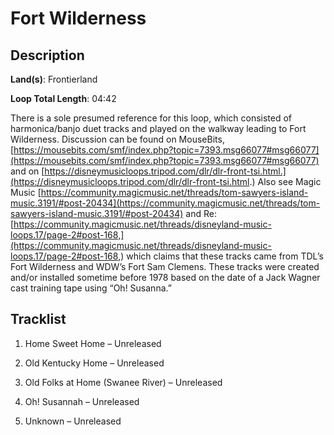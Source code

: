# Fort Wilderness

## Description

**Land(s)**: Frontierland

**Loop Total Length**: 04:42

There is a sole presumed reference for this loop, which consisted of harmonica/banjo duet tracks and played on the walkway leading to Fort Wilderness. Discussion can be found on MouseBits, [https://mousebits.com/smf/index.php?topic=7393.msg66077#msg66077](https://mousebits.com/smf/index.php?topic=7393.msg66077#msg66077) and on [https://disneymusicloops.tripod.com/dlr/dlr-front-tsi.html.](https://disneymusicloops.tripod.com/dlr/dlr-front-tsi.html.) Also see Magic Music [https://community.magicmusic.net/threads/tom-sawyers-island-music.3191/#post-20434](https://community.magicmusic.net/threads/tom-sawyers-island-music.3191/#post-20434) and Re: [https://community.magicmusic.net/threads/disneyland-music-loops.17/page-2#post-168,](https://community.magicmusic.net/threads/disneyland-music-loops.17/page-2#post-168,) which claims that these tracks came from TDL’s Fort Wilderness and WDW’s Fort Sam Clemens. These tracks were created and/or installed sometime before 1978 based on the date of a Jack Wagner cast training tape using “Oh! Susanna.”

## Tracklist

1. Home Sweet Home – Unreleased


2. Old Kentucky Home – Unreleased


3. Old Folks at Home (Swanee River) – Unreleased


4. Oh! Susannah – Unreleased


5. Unknown – Unreleased

